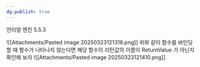 ```yaml
---
dg-publish: true
---
```


언리얼 엔진 5.5.3

![[Attachments/Pasted image 20250323121318.png]]
위와 같이 함수를 바인딩 할 때 함수가 나타나지 않는다면 해당 함수의 리턴값의 이름이
ReturnValue
가 아닌지 확인해 보자
![[Attachments/Pasted image 20250323121410.png]]
